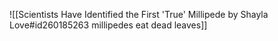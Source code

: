 ![[Scientists Have Identified the First 'True' Millipede by Shayla Love#id260185263 millipedes eat dead leaves]]

